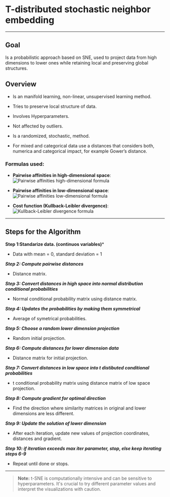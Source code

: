 # T-distributed stochastic neighbor embedding
---

## Goal

Is a probabilistic approach based on SNE, used to project data from high dimensions to lower ones while retaining local and preserving global structures.

## Overview

- Is an manifold learning, non-linear, unsupervised learning method.

- Tries to preserve local structure of data.

- Involves Hyperparameters.

- Not affected by outliers.

- Is a randomized, stochastic, method.

- For mixed and categorical data use a distances that considers both, numerica and categorical impact, for example Gower’s distance.

### Formulas used:
- **Pairwise affinities in high-dimensional space**: 
    ![Pairwise affinities high-dimensional formula](https://latex.codecogs.com/svg.latex?\color{white}p_{ij}%20=%20\frac{\exp(-||x_i%20-%20x_j||^2%20/%202\sigma^2)}{\sum_{k%20\neq%20l}%20\exp(-||x_k%20-%20x_l||^2%20/%202\sigma^2))

- **Pairwise affinities in low-dimensional space**: 
    ![Pairwise affinities low-dimensional formula](https://latex.codecogs.com/svg.latex?\color{white}q_{ij}%20=%20\frac{(1%20+%20||y_i%20-%20y_j||^2)^{-1}}{\sum_{k%20\neq%20l}%20(1%20+%20||y_k%20-%20y_l||^2)^{-1})

- **Cost function (Kullback-Leibler divergence)**: 
    ![Kullback-Leibler divergence formula](https://latex.codecogs.com/svg.latex?\color{white}C%20=%20\sum_{i%20\neq%20j}%20p_{ij}%20\log%20\frac{p_{ij}}{q_{ij}})

---

## Steps for the Algorithm

**Step 1:Standarize data. (continuos variables)***

- Data with mean = 0, standard deviation = 1
  
***Step 2: Compute pairwise distances***

- Distance matrix.

***Step 3: Convert distances in high space into normal distribution conditional probabilities***

- Normal conditional probability matrix using distance matrix.

***Step 4: Updates the probabilities by making them symmetrical***

- Average of symetrical probabilities.

***Step 5: Choose a random lower dimension projection***

- Random initial projection.

***Step 6: Compute distances for lower dimension data***

- Distance matrix for initial projection.

***Step 7: Convert distances in low space into t distibuted conditional probabilities***

- t conditional probability matrix using distance matrix of low space projection.

***Step 8: Compute gradient for optimal direction***

- Find the direction where similarity matrices in original and lower dimensions are less different.

***Step 9: Update the solution of lower dimension***

- After each iteration, update new values of projection coordinates, distances and gradient.

***Step 10: if iteration exceeds max iter parameter, stop, else keep iterating steps 6-9***

- Repeat until done or stops.

---

> **Note:** t-SNE is computationally intensive and can be sensitive to hyperparameters. It's crucial to try different parameter values and interpret the visualizations with caution.
